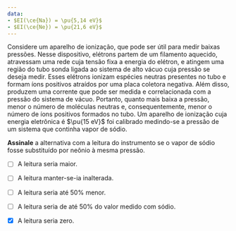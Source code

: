 ```yaml
---
data:
- $EI(\ce{Na}) = \pu{5,14 eV}$
- $EI(\ce{Ne}) = \pu{21,6 eV}$
---
```


Considere um aparelho de ionização, que pode ser útil para medir baixas pressões. Nesse dispositivo, elétrons partem de um filamento aquecido, atravessam uma rede cuja tensão fixa a energia do elétron, e atingem uma região do tubo sonda ligada ao sistema de alto vácuo cuja pressão se deseja medir. Esses elétrons ionizam espécies neutras presentes no tubo e formam íons positivos atraídos por uma placa coletora negativa. Além disso, produzem uma corrente que pode ser medida e correlacionada com a pressão do sistema de vácuo. Portanto, quanto mais baixa a pressão, menor o número de moléculas neutras e, consequentemente, menor o número de íons positivos formados no tubo.
Um aparelho de ionização cuja energia eletrônica é $\pu{15 eV}$ foi calibrado medindo-se a pressão de um sistema que continha vapor de sódio. 

**Assinale** a alternativa com a leitura do instrumento se o vapor de sódio fosse substituído por neônio à mesma pressão.

- [ ] A leitura seria maior.
- [ ] A leitura manter-se-ia inalterada. 
- [ ] A leitura seria até $50\%$ menor.    
- [ ] A leitura seria de até $50\%$ do valor medido com sódio.    
- [x] A leitura seria zero.    


